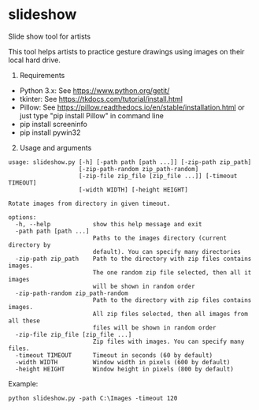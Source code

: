 # slideshow
Slide show tool for artists

This tool helps artists to practice gesture drawings using images on their local hard drive.

1. Requirements

- Python 3.x: See https://www.python.org/getit/
- tkinter: See https://tkdocs.com/tutorial/install.html
- Pillow: See https://pillow.readthedocs.io/en/stable/installation.html or just type "pip install Pillow" in command line
- pip install screeninfo
- pip install pywin32

2. Usage and arguments

```
usage: slideshow.py [-h] [-path path [path ...]] [-zip-path zip_path]
                    [-zip-path-random zip_path-random]
                    [-zip-file zip_file [zip_file ...]] [-timeout TIMEOUT]
                    [-width WIDTH] [-height HEIGHT]

Rotate images from directory in given timeout.

options:
  -h, --help            show this help message and exit
  -path path [path ...]
                        Paths to the images directory (current directory by
                        default). You can specify many directories
  -zip-path zip_path    Path to the directory with zip files contains images.
                        The one random zip file selected, then all it images
                        will be shown in random order
  -zip-path-random zip_path-random
                        Path to the directory with zip files contains images.
                        All zip files selected, then all images from all these
                        files will be shown in random order
  -zip-file zip_file [zip_file ...]
                        Zip files with images. You can specify many files.
  -timeout TIMEOUT      Timeout in seconds (60 by default)
  -width WIDTH          Window width in pixels (600 by default)
  -height HEIGHT        Window height in pixels (800 by default)
```

Example: 
```
python slideshow.py -path C:\Images -timeout 120
```
